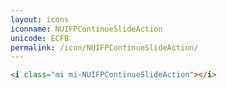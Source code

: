 ```yaml
---
layout: icons
iconname: NUIFPContinueSlideAction
unicode: ECFB
permalink: /icon/NUIFPContinueSlideAction/
---
```


``` html
<i class="mi mi-NUIFPContinueSlideAction"></i>
```

